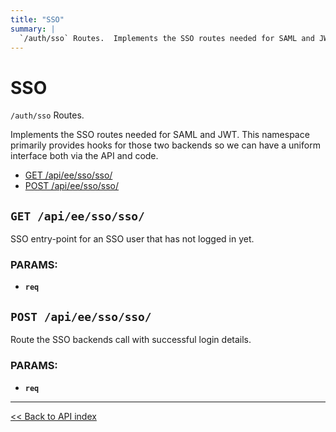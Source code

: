 ```yaml
---
title: "SSO"
summary: |
  `/auth/sso` Routes.  Implements the SSO routes needed for SAML and JWT. This namespace primarily provides hooks for those two backends so we can have a uniform interface both via the API and code.
---
```


# SSO

`/auth/sso` Routes.

  Implements the SSO routes needed for SAML and JWT. This namespace primarily provides hooks for those two backends so
  we can have a uniform interface both via the API and code.

  - [GET /api/ee/sso/sso/](#get-apieessosso)
  - [POST /api/ee/sso/sso/](#post-apieessosso)

## `GET /api/ee/sso/sso/`

SSO entry-point for an SSO user that has not logged in yet.

### PARAMS:

*  **`req`**

## `POST /api/ee/sso/sso/`

Route the SSO backends call with successful login details.

### PARAMS:

*  **`req`**

---

[<< Back to API index](../../api-documentation.md)